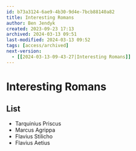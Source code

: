 ```yaml
---
id: b73a3124-6ae9-4b30-9d4e-7bcb88140a82
title: Interesting Romans
author: Ben Jendyk
created: 2023-09-23 17:13
archived: 2024-03-13 09:51
last-modified: 2024-03-13 09:52
tags: [access/archived]
next-version:
  - [[2024-03-13-09-43-27|Interesting Romans]]
---
```


# Interesting Romans

## List

- Tarquinius Priscus
- Marcus Agrippa
- Flavius Stilicho
- Flavius Aetius
